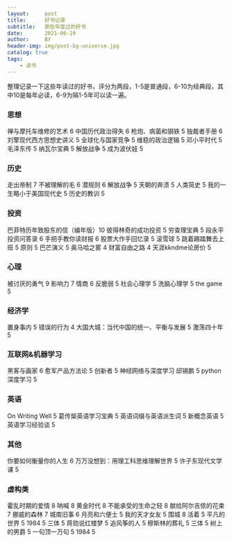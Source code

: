 ```yaml
---
layout:     post
title:      好书记录
subtitle:   那些年度过的好书
date:       2021-06-19
author:     BY
header-img: img/post-bg-universe.jpg
catalog: true
tags:
    - 读书
---
```


整理记录一下这些年读过的好书，评分为两段，1-5是普通段，6-10为经典段，其中10是每年必读，6-9为隔1-5年可以读一遍。

### 思想

禅与摩托车维修的艺术 6
中国历代政治得失 6
枪炮、病菌和钢铁 5 
独裁者手册 6
刘擎现代西方思想史讲义 5
全球化与国家竞争 5
维稳的政治逻辑 5
邓小平时代 5
毛泽东传 5
纳瓦尔宝典 5
解放战争 5
成为波伏娃 5

### 历史

走出帝制 7
不被理解的毛 6
潜规则 6
解放战争 5
天朝的奔溃 5
人类简史 5
我的一生略小于美国现代史 5
历史的教训 5

### 投资

巴菲特历年致股东的信（编年版）10
彼得林奇的成功投资 5
穷查理宝典 5
段永平投资问答录 6
手把手教你读财报 6
股票大作手回忆录 5
滚雪球 5
跳着踢踏舞去上班 5
原则 5
巴芒演义 5
奥马哈之雾 4
财富自由之路 4
天涯kkndme论房价 5

### 心理
被讨厌的勇气 9
影响力 7
情商 6
反脆弱 5
社会心理学 5
洗脑心理学 5
the game 5


### 经济学

置身事内 5
错误的行为 4
大国大城：当代中国的统一、平衡与发展 5
激荡四十年 5



### 互联网&机器学习

黑客与画家 6
愈军产品方法论 5
创新者 5
神经网络与深度学习 邱锡鹏 5
python深度学习 5

### 英语

On Writing Well 5
葛传椝英语学习宝典 5
英语词缀与英语派生词 5
新概念英语 5
英语学习经验谈 5


### 其他

你要如何衡量你的人生 6
万万没想到：用理工科思维理解世界 5
许子东现代文学课 5

### 虚构类
霍乱时期的爱情 8
呐喊 8 
黄金时代 8
不能承受的生命之轻 8
献给阿尔吉侬的花束 7
挪威的森林 7
城南旧事 6
月亮和六便士 5
我的天才女友 5
围城 8
活着 5
平凡的世界 5
1984 5
三体 5
蒋勋说红楼梦 5
追风筝的人 5
穆斯林的葬礼 5
三体 5
树上的男爵 5
一句顶一万句 5
1984 5

